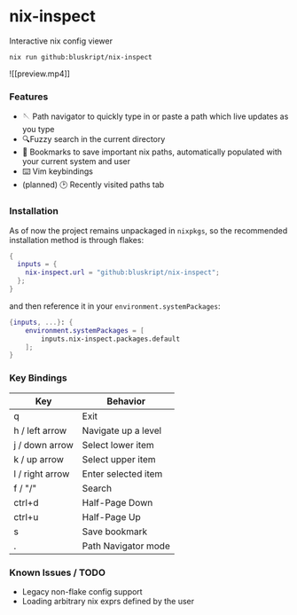 # nix-inspect
Interactive nix config viewer

```
nix run github:bluskript/nix-inspect
```

![[preview.mp4]]
### Features
- 🪡 Path navigator to quickly type in or paste a path which live updates as you type
- 🔍Fuzzy search in the current directory
- 🔖 Bookmarks to save important nix paths, automatically populated with your current system and user
- ⌨️ Vim keybindings
- (planned) 🕑 Recently visited paths tab

### Installation
As of now the project remains unpackaged in `nixpkgs`, so the recommended installation method is through flakes:
```nix
{
  inputs = {
    nix-inspect.url = "github:bluskript/nix-inspect";
  };
}
```
and then reference it in your `environment.systemPackages`:
```nix
{inputs, ...}: {
	environment.systemPackages = [
		inputs.nix-inspect.packages.default
	];
}
```

### Key Bindings

| Key             | Behavior            |
| --------------- | ------------------- |
| q               | Exit                |
| h / left arrow  | Navigate up a level |
| j / down arrow  | Select lower item   |
| k / up arrow    | Select upper item   |
| l / right arrow | Enter selected item |
| f / "/"         | Search              |
| ctrl+d          | Half-Page Down      |
| ctrl+u          | Half-Page Up        |
| s               | Save bookmark       |
| .               | Path Navigator mode |

### Known Issues / TODO

- Legacy non-flake config support
- Loading arbitrary nix exprs defined by the user
